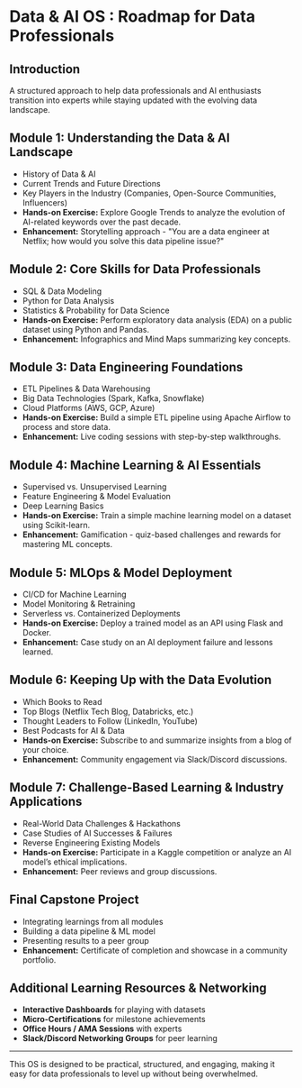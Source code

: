 # Data & AI OS : Roadmap for Data Professionals

## Introduction
A structured approach to help data professionals and AI enthusiasts transition into experts while staying updated with the evolving data landscape.

## Module 1: Understanding the Data & AI Landscape
- History of Data & AI
- Current Trends and Future Directions
- Key Players in the Industry (Companies, Open-Source Communities, Influencers)
- **Hands-on Exercise:** Explore Google Trends to analyze the evolution of AI-related keywords over the past decade.
- **Enhancement:** Storytelling approach - "You are a data engineer at Netflix; how would you solve this data pipeline issue?"

## Module 2: Core Skills for Data Professionals
- SQL & Data Modeling
- Python for Data Analysis
- Statistics & Probability for Data Science
- **Hands-on Exercise:** Perform exploratory data analysis (EDA) on a public dataset using Python and Pandas.
- **Enhancement:** Infographics and Mind Maps summarizing key concepts.

## Module 3: Data Engineering Foundations
- ETL Pipelines & Data Warehousing
- Big Data Technologies (Spark, Kafka, Snowflake)
- Cloud Platforms (AWS, GCP, Azure)
- **Hands-on Exercise:** Build a simple ETL pipeline using Apache Airflow to process and store data.
- **Enhancement:** Live coding sessions with step-by-step walkthroughs.

## Module 4: Machine Learning & AI Essentials
- Supervised vs. Unsupervised Learning
- Feature Engineering & Model Evaluation
- Deep Learning Basics
- **Hands-on Exercise:** Train a simple machine learning model on a dataset using Scikit-learn.
- **Enhancement:** Gamification - quiz-based challenges and rewards for mastering ML concepts.

## Module 5: MLOps & Model Deployment
- CI/CD for Machine Learning
- Model Monitoring & Retraining
- Serverless vs. Containerized Deployments
- **Hands-on Exercise:** Deploy a trained model as an API using Flask and Docker.
- **Enhancement:** Case study on an AI deployment failure and lessons learned.

## Module 6: Keeping Up with the Data Evolution
- Which Books to Read
- Top Blogs (Netflix Tech Blog, Databricks, etc.)
- Thought Leaders to Follow (LinkedIn, YouTube)
- Best Podcasts for AI & Data
- **Hands-on Exercise:** Subscribe to and summarize insights from a blog of your choice.
- **Enhancement:** Community engagement via Slack/Discord discussions.

## Module 7: Challenge-Based Learning & Industry Applications
- Real-World Data Challenges & Hackathons
- Case Studies of AI Successes & Failures
- Reverse Engineering Existing Models
- **Hands-on Exercise:** Participate in a Kaggle competition or analyze an AI model’s ethical implications.
- **Enhancement:** Peer reviews and group discussions.

## Final Capstone Project
- Integrating learnings from all modules
- Building a data pipeline & ML model
- Presenting results to a peer group
- **Enhancement:** Certificate of completion and showcase in a community portfolio.

## Additional Learning Resources & Networking
- **Interactive Dashboards** for playing with datasets
- **Micro-Certifications** for milestone achievements
- **Office Hours / AMA Sessions** with experts
- **Slack/Discord Networking Groups** for peer learning

---
This OS is designed to be practical, structured, and engaging, making it easy for data professionals to level up without being overwhelmed.
